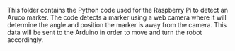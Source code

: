 This folder contains the Python code used for the Raspberry Pi to detect an Aruco marker. The code detects a marker using a web camera where it will determine the angle and position the marker is away from the camera. This data will be sent to the Arduino in order to move and turn the robot accordingly.

